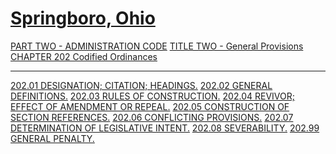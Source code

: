 [Springboro, Ohio](indexee20.html)
==================================

[PART TWO - ADMINISTRATION CODE](1505a412.html) [TITLE TWO - General
Provisions](1531a412.html) [CHAPTER 202 Codified
Ordinances](153aa412.html)

* * * * *

[202.01 DESIGNATION; CITATION; HEADINGS.](1551a412.html) [202.02 GENERAL
DEFINITIONS.](1557a412.html) [202.03 RULES OF
CONSTRUCTION.](157ea412.html) [202.04 REVIVOR; EFFECT OF AMENDMENT OR
REPEAL.](159ca412.html) [202.05 CONSTRUCTION OF SECTION
REFERENCES.](15aca412.html) [202.06 CONFLICTING
PROVISIONS.](15b7a412.html) [202.07 DETERMINATION OF LEGISLATIVE
INTENT.](15c2a412.html) [202.08 SEVERABILITY.](15d6a412.html) [202.99
GENERAL PENALTY.](15daa412.html)
